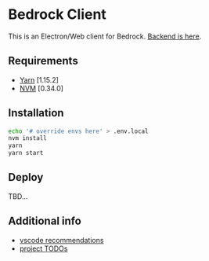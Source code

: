 # Bedrock Client

This is an Electron/Web client for Bedrock. [Backend is here](https://github.com/prometheonsystems/bedrock-backend).

## Requirements

* [Yarn](https://yarnpkg.com/en/docs/install) [1.15.2]
* [NVM](https://github.com/nvm-sh/nvm/blob/master/README.md#install--update-script) [0.34.0]

## Installation

```bash
echo '# override envs here' > .env.local
nvm install
yarn
yarn start
```

## Deploy

TBD...

## Additional info

* [vscode recommendations](wiki/vscode-recommendations.md)
* [project TODOs](wiki/todos.md)
